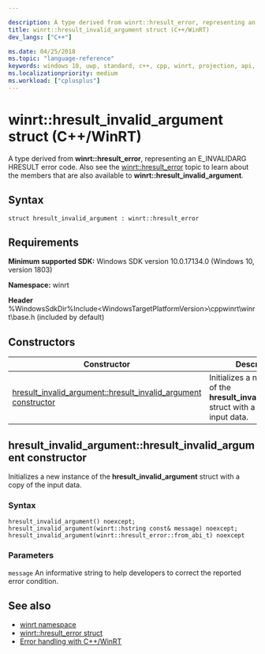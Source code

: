 ```yaml
---

description: A type derived from winrt::hresult_error, representing an E_INVALIDARG HRESULT error code.
title: winrt::hresult_invalid_argument struct (C++/WinRT)
dev_langs: ["C++"]

ms.date: 04/25/2018
ms.topic: "language-reference"
keywords: windows 10, uwp, standard, c++, cpp, winrt, projection, api, reference, hresult, error, code, E_INVALIDARG
ms.localizationpriority: medium
ms.workload: ["cplusplus"]
---
```


# winrt::hresult_invalid_argument struct (C++/WinRT)
A type derived from **winrt::hresult_error**, representing an E_INVALIDARG HRESULT error code. Also see the [winrt::hresult_error](hresult-error.md) topic to learn about the members that are also available to **winrt::hresult_invalid_argument**.

## Syntax
```cppwinrt
struct hresult_invalid_argument : winrt::hresult_error
```

## Requirements
**Minimum supported SDK:** Windows SDK version 10.0.17134.0 (Windows 10, version 1803)

**Namespace:** winrt

**Header** %WindowsSdkDir%Include\<WindowsTargetPlatformVersion>\cppwinrt\winrt\base.h (included by default)

## Constructors
|Constructor|Description|
|------------|-----------------|
|[hresult_invalid_argument::hresult_invalid_argument constructor](#hresult_invalid_argumenthresult_invalid_argument-constructor)|Initializes a new instance of the **hresult_invalid_argument** struct with a copy of the input data.|

## hresult_invalid_argument::hresult_invalid_argument constructor
Initializes a new instance of the **hresult_invalid_argument** struct with a copy of the input data.

### Syntax
```cppwinrt
hresult_invalid_argument() noexcept;
hresult_invalid_argument(winrt::hstring const& message) noexcept;
hresult_invalid_argument(winrt::hresult_error::from_abi_t) noexcept
```

### Parameters
`message`
An informative string to help developers to correct the reported error condition.

## See also 
* [winrt namespace](../winrt.md)
* [winrt::hresult_error struct](hresult-error.md)
* [Error handling with C++/WinRT](/windows/uwp/cpp-and-winrt-apis/error-handling)
